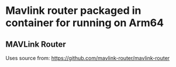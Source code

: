 # Mavlink router packaged in container for running on Arm64

## MAVLink Router
Uses source from: https://github.com/mavlink-router/mavlink-router
